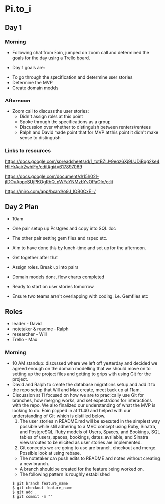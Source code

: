 # Pi.to_i

## Day 1

### Morning

* Following chat from Eoin, jumped on zoom call and determined the goals for the day using a Trello board.

* Day 1 goals are:
- To go through the specification and determine user stories
- Determine the MVP
- Create domain models

### Afternoon

- Zoom call to discuss the user stories:
  * Didn't assign roles at this point
  * Spoke through the specifications as a group
  * Discussion over whether to distinguish between renters/rentees
  * Ralph and David made point that for MVP at this point it didn't make sense to distinguish


### Links to resources

https://docs.google.com/spreadsheets/d/1_totBZIJv9eqz6Xj9LUDiBgg2ke4HlIHrAair2whiFg/edit#gid=617897069

https://docs.google.com/document/d/15h02l-jIDOuAopcSUjPKOgRbQLpWYaYNMzbYvOPaOIo/edit

https://miro.com/app/board/o9J_lOB0CxE=/

## Day 2 Plan

- 10am
- One pair setup up Postgres and copy into SQL doc
- The other pair setting gem files and rspec etc.
- Aim to have done this by lunch-time and set up for the afternoon.
- Get together after that
- Assign roles. Break up into pairs
- Domain models done, flow charts completed
- Ready to start on user stories tomorrow

- Ensure two teams aren't overlapping with coding. i.e. Gemfiles etc

## Roles

- leader - David
- notetaker & readme - Ralph
- researcher - Will
- Trello - Max

### Morning

* 10 AM standup: discussed where we left off yesterday and decided we agreed enough on the domain modelling that we should move on to setting up the project files and getting to grips with using Git for the project.
* David and Ralph to create the database migrations setup and add it to the repo setup that Will and Max create, meet back up at 11am.
* Discussion at 11 focused on how we are to practically use Git for branches, how merging works, and set expectations for interactions with the repo.  We also finalized our understanding of what the MVP is looking to do.  Eóin popped in at 11.40 and helped with our understanding of Git, which is distilled below.
  1. The user stories in README.md will be executed in the simplest way possible while still adhering to a MVC concept using Ruby, Sinatra, and PostgreSQL.  Ruby models of Users, Spaces, and Bookings, SQL tables of users, spaces, bookings, dates_available, and Sinatra views/routes to be elicited as user stories are implemented.
  2. Git concepts we are going to use are branch, checkout and merge.  Possible look at using rebase.
    - The notetaker can push edits to README and notes without creating a new branch.  
    - A branch should be created for the feature being worked on.
    - The following pattern is roughly established
    ```
    $ git branch feature_name
    $ git checkout feature_name
    $ git add .
    $ git commit -m ""
    ```
